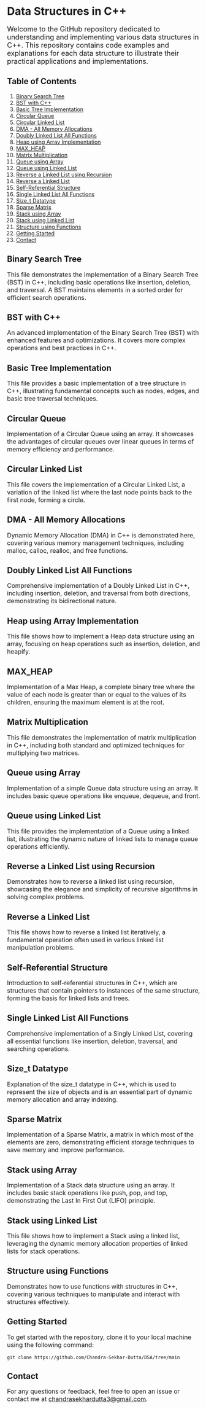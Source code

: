 <!DOCTYPE html>
<html>
<head>
    <title>Data Structures in C++</title>
</head>
<body>

<h1>Data Structures in C++</h1>

<p style="font-size: 18px;">Welcome to the GitHub repository dedicated to understanding and implementing various data structures in C++. This repository contains code examples and explanations for each data structure to illustrate their practical applications and implementations.</p>

<h2>Table of Contents</h2>
<ol>
    <li><a href="#binary-search-tree">Binary Search Tree</a></li>
    <li><a href="#bst-with-cpp">BST with C++</a></li>
    <li><a href="#basic-tree-implementation">Basic Tree Implementation</a></li>
    <li><a href="#circular-queue">Circular Queue</a></li>
    <li><a href="#circular-linked-list">Circular Linked List</a></li>
    <li><a href="#dma-memory-allocations">DMA - All Memory Allocations</a></li>
    <li><a href="#doubly-linked-list">Doubly Linked List All Functions</a></li>
    <li><a href="#heap-using-array">Heap using Array Implementation</a></li>
    <li><a href="#max-heap">MAX_HEAP</a></li>
    <li><a href="#matrix-multiplication">Matrix Multiplication</a></li>
    <li><a href="#queue-using-array">Queue using Array</a></li>
    <li><a href="#queue-using-linked-list">Queue using Linked List</a></li>
    <li><a href="#reverse-linked-list-recursion">Reverse a Linked List using Recursion</a></li>
    <li><a href="#reverse-linked-list">Reverse a Linked List</a></li>
    <li><a href="#self-referential-structure">Self-Referential Structure</a></li>
    <li><a href="#single-linked-list">Single Linked List All Functions</a></li>
    <li><a href="#size_t-datatype">Size_t Datatype</a></li>
    <li><a href="#sparse-matrix">Sparse Matrix</a></li>
    <li><a href="#stack-using-array">Stack using Array</a></li>
    <li><a href="#stack-using-linked-list">Stack using Linked List</a></li>
    <li><a href="#structure-using-functions">Structure using Functions</a></li>
    <li><a href="#getting-started">Getting Started</a></li>
    <li><a href="#contact">Contact</a></li>
</ol>

<h2 id="binary-search-tree">Binary Search Tree</h2>
<p style="font-size: 16px;">This file demonstrates the implementation of a Binary Search Tree (BST) in C++, including basic operations like insertion, deletion, and traversal. A BST maintains elements in a sorted order for efficient search operations.</p>

<h2 id="bst-with-cpp">BST with C++</h2>
<p style="font-size: 16px;">An advanced implementation of the Binary Search Tree (BST) with enhanced features and optimizations. It covers more complex operations and best practices in C++.</p>

<h2 id="basic-tree-implementation">Basic Tree Implementation</h2>
<p style="font-size: 16px;">This file provides a basic implementation of a tree structure in C++, illustrating fundamental concepts such as nodes, edges, and basic tree traversal techniques.</p>

<h2 id="circular-queue">Circular Queue</h2>
<p style="font-size: 16px;">Implementation of a Circular Queue using an array. It showcases the advantages of circular queues over linear queues in terms of memory efficiency and performance.</p>

<h2 id="circular-linked-list">Circular Linked List</h2>
<p style="font-size: 16px;">This file covers the implementation of a Circular Linked List, a variation of the linked list where the last node points back to the first node, forming a circle.</p>

<h2 id="dma-memory-allocations">DMA - All Memory Allocations</h2>
<p style="font-size: 16px;">Dynamic Memory Allocation (DMA) in C++ is demonstrated here, covering various memory management techniques, including malloc, calloc, realloc, and free functions.</p>

<h2 id="doubly-linked-list">Doubly Linked List All Functions</h2>
<p style="font-size: 16px;">Comprehensive implementation of a Doubly Linked List in C++, including insertion, deletion, and traversal from both directions, demonstrating its bidirectional nature.</p>

<h2 id="heap-using-array">Heap using Array Implementation</h2>
<p style="font-size: 16px;">This file shows how to implement a Heap data structure using an array, focusing on heap operations such as insertion, deletion, and heapify.</p>

<h2 id="max-heap">MAX_HEAP</h2>
<p style="font-size: 16px;">Implementation of a Max Heap, a complete binary tree where the value of each node is greater than or equal to the values of its children, ensuring the maximum element is at the root.</p>

<h2 id="matrix-multiplication">Matrix Multiplication</h2>
<p style="font-size: 16px;">This file demonstrates the implementation of matrix multiplication in C++, including both standard and optimized techniques for multiplying two matrices.</p>

<h2 id="queue-using-array">Queue using Array</h2>
<p style="font-size: 16px;">Implementation of a simple Queue data structure using an array. It includes basic queue operations like enqueue, dequeue, and front.</p>

<h2 id="queue-using-linked-list">Queue using Linked List</h2>
<p style="font-size: 16px;">This file provides the implementation of a Queue using a linked list, illustrating the dynamic nature of linked lists to manage queue operations efficiently.</p>

<h2 id="reverse-linked-list-recursion">Reverse a Linked List using Recursion</h2>
<p style="font-size: 16px;">Demonstrates how to reverse a linked list using recursion, showcasing the elegance and simplicity of recursive algorithms in solving complex problems.</p>

<h2 id="reverse-linked-list">Reverse a Linked List</h2>
<p style="font-size: 16px;">This file shows how to reverse a linked list iteratively, a fundamental operation often used in various linked list manipulation problems.</p>

<h2 id="self-referential-structure">Self-Referential Structure</h2>
<p style="font-size: 16px;">Introduction to self-referential structures in C++, which are structures that contain pointers to instances of the same structure, forming the basis for linked lists and trees.</p>

<h2 id="single-linked-list">Single Linked List All Functions</h2>
<p style="font-size: 16px;">Comprehensive implementation of a Singly Linked List, covering all essential functions like insertion, deletion, traversal, and searching operations.</p>

<h2 id="size_t-datatype">Size_t Datatype</h2>
<p style="font-size: 16px;">Explanation of the size_t datatype in C++, which is used to represent the size of objects and is an essential part of dynamic memory allocation and array indexing.</p>

<h2 id="sparse-matrix">Sparse Matrix</h2>
<p style="font-size: 16px;">Implementation of a Sparse Matrix, a matrix in which most of the elements are zero, demonstrating efficient storage techniques to save memory and improve performance.</p>

<h2 id="stack-using-array">Stack using Array</h2>
<p style="font-size: 16px;">Implementation of a Stack data structure using an array. It includes basic stack operations like push, pop, and top, demonstrating the Last In First Out (LIFO) principle.</p>

<h2 id="stack-using-linked-list">Stack using Linked List</h2>
<p style="font-size: 16px;">This file shows how to implement a Stack using a linked list, leveraging the dynamic memory allocation properties of linked lists for stack operations.</p>

<h2 id="structure-using-functions">Structure using Functions</h2>
<p style="font-size: 16px;">Demonstrates how to use functions with structures in C++, covering various techniques to manipulate and interact with structures effectively.</p>

<h2 id="getting-started">Getting Started</h2>
<p style="font-size: 16px;">To get started with the repository, clone it to your local machine using the following command:</p>
<pre>
<code>git clone https://github.com/Chandra-Sekhar-Dutta/DSA/tree/main</code>
</pre>

<h2 id="contact">Contact</h2>
<p style="font-size: 16px;">For any questions or feedback, feel free to open an issue or contact me at <a href="mailto:chandrasekhardutta3@gmail.com">chandrasekhardutta3@gmail.com</a>.</p>

</body>
</html>
